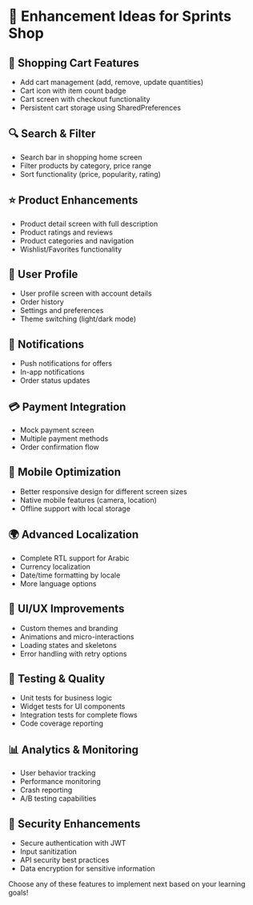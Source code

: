 # 🚀 Enhancement Ideas for Sprints Shop

## 🛒 **Shopping Cart Features**
- Add cart management (add, remove, update quantities)
- Cart icon with item count badge
- Cart screen with checkout functionality
- Persistent cart storage using SharedPreferences

## 🔍 **Search & Filter**
- Search bar in shopping home screen
- Filter products by category, price range
- Sort functionality (price, popularity, rating)

## ⭐ **Product Enhancements**
- Product detail screen with full description
- Product ratings and reviews
- Product categories and navigation
- Wishlist/Favorites functionality

## 👤 **User Profile**
- User profile screen with account details
- Order history
- Settings and preferences
- Theme switching (light/dark mode)

## 🔔 **Notifications**
- Push notifications for offers
- In-app notifications
- Order status updates

## 💳 **Payment Integration**
- Mock payment screen
- Multiple payment methods
- Order confirmation flow

## 📱 **Mobile Optimization**
- Better responsive design for different screen sizes
- Native mobile features (camera, location)
- Offline support with local storage

## 🌍 **Advanced Localization**
- Complete RTL support for Arabic
- Currency localization
- Date/time formatting by locale
- More language options

## 🎨 **UI/UX Improvements**
- Custom themes and branding
- Animations and micro-interactions
- Loading states and skeletons
- Error handling with retry options

## 🧪 **Testing & Quality**
- Unit tests for business logic
- Widget tests for UI components
- Integration tests for complete flows
- Code coverage reporting

## 📊 **Analytics & Monitoring**
- User behavior tracking
- Performance monitoring
- Crash reporting
- A/B testing capabilities

## 🔐 **Security Enhancements**
- Secure authentication with JWT
- Input sanitization
- API security best practices
- Data encryption for sensitive information

Choose any of these features to implement next based on your learning goals!
